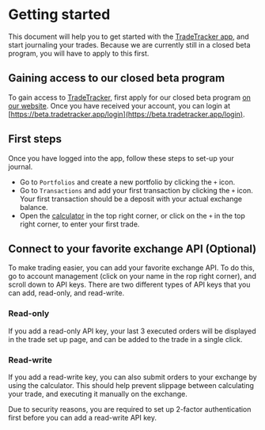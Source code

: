 # Getting started

This document will help you to get started with the [TradeTracker app](https://beta.tradetracker.app), and start journaling your trades.
Because we are currently still in a closed beta program, you will have to apply to this first.

## Gaining access to our closed beta program

To gain access to [TradeTracker](https://beta.tradetracker.app), first apply for our closed beta program [on our website](https://tradetracker.app).
Once you have received your account, you can login at [https://beta.tradetracker.app/login](https://beta.tradetracker.app/login).

## First steps

Once you have logged into the app, follow these steps to set-up your journal.

  * Go to `Portfolios` and create a new portfolio by clicking the `+` icon.
  * Go to `Transactions` and add your first transaction by clicking the `+` icon. Your first transaction should be a deposit with your actual exchange balance.
  * Open the [calculator](/calculator) in the top right corner, or click on the `+` in the top right corner, to enter your first trade.
  
## Connect to your favorite exchange API (Optional)

To make trading easier, you can add your favorite exchange API. To do this, go to account management (click on your name in the rop right corner), and scroll down to API keys.
There are two different types of API keys that you can add, read-only, and read-write.

### Read-only 

If you add a read-only API key, your last 3 executed orders will be displayed in the trade set up page, and can be added to the trade in a single click.

### Read-write

If you add a read-write key, you can also submit orders to your exchange by using the calculator. This should help prevent slippage between calculating your trade, and executing it manually on the exchange. 

Due to security reasons, you are required to set up 2-factor authentication first before you can add a read-write API key.


